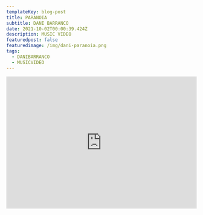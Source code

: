 ```yaml
---
templateKey: blog-post
title: PARANOIA
subtitle: DANI BARRANCO
date: 2021-10-02T00:00:39.424Z
description: MUSIC VIDEO
featuredpost: false
featuredimage: /img/dani-paranoia.png
tags:
  - DANIBARRANCO
  - MUSICVIDEO
---
```

<iframe width="100%" height="350px" src="https://www.youtube.com/embed/Z9eg1bxyjYs" title="YouTube video player" frameborder="0" allow="accelerometer; autoplay; clipboard-write; encrypted-media; gyroscope; picture-in-picture" allowfullscreen></iframe>